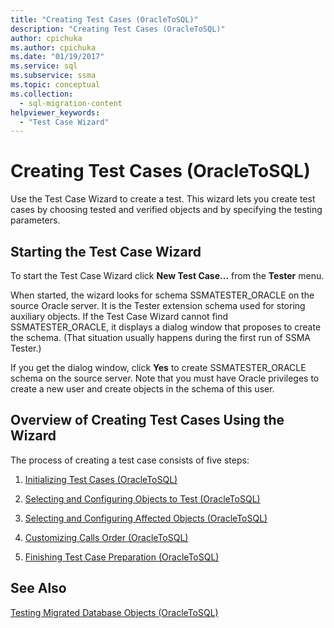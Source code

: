```yaml
---
title: "Creating Test Cases (OracleToSQL)"
description: "Creating Test Cases (OracleToSQL)"
author: cpichuka
ms.author: cpichuka
ms.date: "01/19/2017"
ms.service: sql
ms.subservice: ssma
ms.topic: conceptual
ms.collection:
  - sql-migration-content
helpviewer_keywords:
  - "Test Case Wizard"
---
```

# Creating Test Cases (OracleToSQL)
Use the Test Case Wizard to create a test. This wizard lets you create test cases by choosing tested and verified objects and by specifying the testing parameters.  
  
## Starting the Test Case Wizard  
To start the Test Case Wizard click **New Test Case...** from the **Tester** menu.  
  
When started, the wizard looks for schema SSMATESTER_ORACLE on the source Oracle server. It is the Tester extension schema used for storing auxiliary objects. If the Test Case Wizard cannot find SSMATESTER_ORACLE, it displays a dialog window that proposes to create the schema. (That situation usually happens during the first run of SSMA Tester.)  
  
If you get the dialog window, click **Yes** to create SSMATESTER_ORACLE schema on the source server. Note that you must have Oracle privileges to create a new user and create objects in the schema of this user.  
  
## Overview of Creating Test Cases Using the Wizard  
The process of creating a test case consists of five steps:  
  
1.  [Initializing Test Cases &#40;OracleToSQL&#41;](../../ssma/oracle/initializing-test-cases-oracletosql.md)  
  
2.  [Selecting and Configuring Objects to Test &#40;OracleToSQL&#41;](../../ssma/oracle/selecting-and-configuring-objects-to-test-oracletosql.md)  
  
3.  [Selecting and Configuring Affected Objects &#40;OracleToSQL&#41;](../../ssma/oracle/selecting-and-configuring-affected-objects-oracletosql.md)  
  
4.  [Customizing Calls Order &#40;OracleToSQL&#41;](../../ssma/oracle/customizing-calls-order-oracletosql.md)  
  
5.  [Finishing Test Case Preparation &#40;OracleToSQL&#41;](../../ssma/oracle/finishing-test-case-preparation-oracletosql.md)  
  
## See Also  
[Testing Migrated Database Objects &#40;OracleToSQL&#41;](../../ssma/oracle/testing-migrated-database-objects-oracletosql.md)  
  
